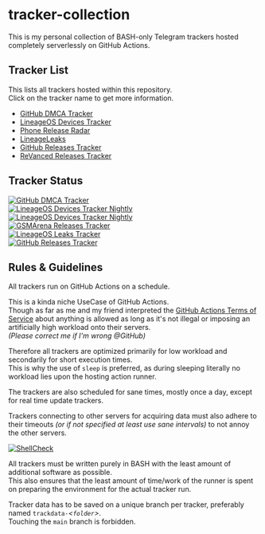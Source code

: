 # tracker-collection

This is my personal collection of BASH-only Telegram trackers hosted completely serverlessly on GitHub Actions.

## Tracker List
This lists all trackers hosted within this repository.  
Click on the tracker name to get more information.
* [GitHub DMCA Tracker](github/dmca/)
* [LineageOS Devices Tracker](lineageos/devices/)
* [Phone Release Radar](gsmarena/release/)
* [LineageLeaks](lineageos/leaks/)
* [GitHub Releases Tracker](github/releases)
* [ReVanced Releases Tracker](github/releases/README-revanced.md)

## Tracker Status
[![GitHub DMCA Tracker](https://github.com/programminghoch10/tracker-collection/actions/workflows/github-dmca.yml/badge.svg)](https://github.com/programminghoch10/tracker-collection/actions/workflows/github-dmca.yml)  
[![LineageOS Devices Tracker Nightly](https://github.com/programminghoch10/tracker-collection/actions/workflows/lineageos-devices-nightly.yml/badge.svg)](https://github.com/programminghoch10/tracker-collection/actions/workflows/lineageos-devices-nightly.yml)  
[![LineageOS Devices Tracker Nightly](https://github.com/programminghoch10/tracker-collection/actions/workflows/lineageos-devices-fullcheck.yml/badge.svg)](https://github.com/programminghoch10/tracker-collection/actions/workflows/lineageos-devices-fullcheck.yml)  
[![GSMArena Releases Tracker](https://github.com/programminghoch10/tracker-collection/actions/workflows/gsmarena-release.yml/badge.svg)](https://github.com/programminghoch10/tracker-collection/actions/workflows/gsmarena-release.yml)  
[![LineageOS Leaks Tracker](https://github.com/programminghoch10/tracker-collection/actions/workflows/lineageos-leaks.yml/badge.svg)](https://github.com/programminghoch10/tracker-collection/actions/workflows/lineageos-leaks.yml)  
[![GitHub Releases Tracker](https://github.com/programminghoch10/tracker-collection/actions/workflows/github-releases.yml/badge.svg)](https://github.com/programminghoch10/tracker-collection/actions/workflows/github-releases.yml)  

## Rules & Guidelines

All trackers run on GitHub Actions on a schedule.

This is a kinda niche UseCase of GitHub Actions.  
Though as far as me and my friend interpreted the 
[GitHub Actions Terms of Service](https://docs.github.com/en/site-policy/github-terms/github-terms-for-additional-products-and-features#actions)
about anything is allowed 
as long as it's not illegal 
or imposing an artificially high workload 
onto their servers.  
_(Please correct me if I'm wrong @GitHub)_

Therefore all trackers are optimized 
primarily for low workload 
and secondarily for short execution times.  
This is why the use of `sleep` is preferred, 
as during sleeping 
literally no workload lies upon 
the hosting action runner.

The trackers are also scheduled for sane times, 
mostly once a day, 
except for real time update trackers.

Trackers connecting to other servers for acquiring data 
must also adhere to their timeouts 
_(or if not specified at least use sane intervals)_
to not annoy the other servers.

[![ShellCheck](https://github.com/programminghoch10/tracker-collection/actions/workflows/shellcheck.yml/badge.svg)](https://github.com/programminghoch10/tracker-collection/actions/workflows/shellcheck.yml)  

All trackers must be written purely in BASH
with the least amount of additional software
as possible.  
This also ensures that the least amount 
of time/work of the runner 
is spent on preparing the environment 
for the actual tracker run.

Tracker data has to be saved on a unique branch per tracker, 
preferably named 
`trackdata-`_&lt;`folder`&gt;_.  
Touching the `main` branch is forbidden.
